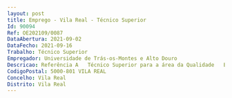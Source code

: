 ```yaml
--- 
layout: post
title: Emprego - Vila Real - Técnico Superior
Id: 90094
Ref: OE202109/0087
DataAbertura: 2021-09-02
DataFecho: 2021-09-16
Trabalho: Técnico Superior
Empregador: Universidade de Trás-os-Montes e Alto Douro
Descricao: Referência A   Técnico Superior para a área da Qualidade   Ensino e Segurança Alimentar (1 posto de trabalho).		i. Implementar e acompanhar o sistema de gestão da qualidade pelo referencial NP EN ISO 9001 2015 e pelos referenciais de Certificação do Sistema Interno de Garantia da Qualidade pela A3ES  		ii. Apoiar o desenvolvimento de Indicadores e procedimentos relacionados com o Sistema Interno de Garantia da Qualidade  		iii. Elaborar relatórios e pareceres técnicos de avaliação da qualidade do ensino  		iv. Apoiar os processos de formação em contexto de trabalho no âmbito da segurança alimentar e outras normas  		v. Integração na Norma ISO 22000 no sistema integrado de gestão  		vi. Elaborar e implementar questionários de satisfação das partes interessadas. Referência B   Técnico Superior para a área da Qualidade – Reengenharia de Processos (1 posto de trabalho).	i. Implementar e acompanhar o sistema de gestão da qualidade pelo referencial NP EN ISO 9001 2015 e pelos referenciais de Certificação do Sistema Interno de Garantia da Qualidade pela A3ES  	ii. Apoiar a integração no sistema de gestão de outras normas em implementação na instituição, nomeadamente a NP EN ISO 14001 e a NP EN ISO 50001  	iii. Apoiar a definição de processos e documentação do sistema integrado de gestão da qualidade no software UEBE.Q  	iv. Acompanhar e monitorizar as ações corretivas e de melhoria do sistema integrado de gestão da qualidade  	v. Realizar auditorias internas  	vi. Elaborar e implementar questionários de satisfação das partes interessadas. Referência C   Técnico Superior para a área do Abandono e Sucesso Escolar (1 posto de trabalho)  		i. Monitorização do desempenho académico e abandono dos estudantes no ensino superior   		ii. Acompanhamento da integração dos novos estudantes e das ac¸o~es de desenvolvimento integral dos estudantes   		iii. Incentivo, apoio e acompanhamento de projetos de cooperação nas áreas do abandono e sucesso escolar e desenvolvimento integral dos estudantes   		iv. Acompanhamento da monitorização do percurso socioprofissional dos diplomados   		v. Implementação, gestão e tratamento de inquéritos   		vi. Tratamento estatístico de dados   		vii. Produção de relatórios, estudos e pareceres de apoio a` decisão
CodigoPostal: 5000-801 VILA REAL
Concelho: Vila Real
Distrito: Vila Real
--- 
```

